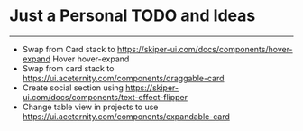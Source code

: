 # Just a Personal TODO and Ideas
___

- Swap from Card stack to https://skiper-ui.com/docs/components/hover-expand Hover hover-expand
- Swap from card stack to https://ui.aceternity.com/components/draggable-card 
- Create social section using https://skiper-ui.com/docs/components/text-effect-flipper
- Change table view in projects to use https://ui.aceternity.com/components/expandable-card
